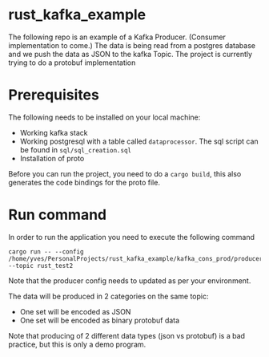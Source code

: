 # rust_kafka_example
The following repo is an example of a Kafka Producer. (Consumer implementation to come.)
The data is being read from a postgres database and we push the data as JSON to the kafka Topic.
The project is currently trying to do a protobuf implementation

# Prerequisites
The following needs to be installed on your local machine:
* Working kafka stack
* Working postgresql with a table called `dataprocessor`. The sql script can be found in `sql/sql_creation.sql`
* Installation of proto

Before you can run the project, you need to do a `cargo build`, this also generates the code bindings for the proto file.

# Run command
In order to run the application you need to execute the following command
```
cargo run -- --config /home/yves/PersonalProjects/rust_kafka_example/kafka_cons_prod/producer.config --topic rust_test2
```
Note that the producer config needs to updated as per your environment.

The data will be produced in 2 categories on the same topic:
* One set will be encoded as JSON
* One set will be encoded as binary protobuf data

Note that producing of 2 different data types (json vs protobuf) is a bad practice, but this is only a demo program.


